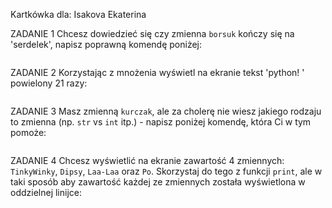 Kartkówka dla:
Isakova Ekaterina

ZADANIE 1
Chcesz dowiedzieć się czy zmienna `borsuk` kończy się na 'serdelek', napisz poprawną komendę poniżej:
```

```

ZADANIE 2
Korzystając z mnożenia wyświetl na ekranie tekst 'python! ' powielony 21 razy:
```

```

ZADANIE 3
Masz zmienną `kurczak`, ale za cholerę nie wiesz jakiego rodzaju to zmienna (np. `str` vs `int` itp.) - napisz poniżej komendę, która Ci w tym pomoże:
```

```

ZADANIE 4
Chcesz wyświetlić na ekranie zawartość 4 zmiennych: `TinkyWinky`, `Dipsy`, `Laa-Laa` oraz `Po`. Skorzystaj do tego z funkcji `print`, ale w taki sposób aby zawartość każdej ze zmiennych została wyświetlona w oddzielnej linijce:
```

```
